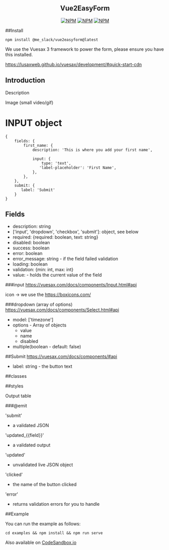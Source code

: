 <h2 align="center">Vue2EasyForm</h2>

<p align="center">
<a href="https://www.npmjs.com/package/@me_slack/vue2easyform"><img src="https://img.shields.io/npm/v/@me_slack/vue2easyform" alt="NPM"></a>
<a href="https://npmcharts.com/compare/@me_slack/vue2easyform?minimal=true"><img src="https://img.shields.io/npm/dt/@me_slack/vue2easyform" alt="NPM"></a>
<a href="https://www.npmjs.com/package/@me_slack/vue2easyform"><img src="https://img.shields.io/npm/l/@me_slack/vue2easyform" alt="NPM"></a>
</p>


##Install

```shell
npm install @me_slack/vue2easyform@latest
```
We use the Vuesax 3 framework to power the form, please ensure you have this installed.

https://lusaxweb.github.io/vuesax/development/#quick-start-cdn

## Introduction


Description

Image (small video/gif)


# INPUT object

```json5
{
    fields: {
        first_name: {
            description: 'This is where you add your first name',
            
            input: {
                type: 'text',
               'label-placeholder': 'First Name',
            },
        },
    },
    submit: {
       label: 'Submit'
    }
}
```
## Fields
- description: string
- ['input', 'dropdown', 'checkbox', 'submit']: object, see below
- required: {required: boolean, text: string}
- disabled: boolean
- success: boolean
- error: boolean
- error_message: string - if the field failed validation
- loading: boolean
- validation: {min: int, max: int}
- value: <mixed> - holds the current value of the field

###input
https://vuesax.com/docs/components/Input.html#api

icon -> we use the https://boxicons.com/

###dropdown (array of options)
https://vuesax.com/docs/components/Select.html#api
 - model: ['timezone']
 - options - Array of objects
   - value 
   - name
   - disabled
 - multiple(boolean - default: false)


##Submit
https://vuesax.com/docs/components/#api
- label: string - the button text 


##classes

##styles


Output table

###@emit

'submit'
- a validated JSON

'updated_{{field}}'
- a validated output

'updated'
- unvalidated live JSON object

'clicked'
- the name of the button clicked

'error'
- returns validation errors for you to handle

##Example

You can run the example as follows:

```shell
cd examples && npm install && npm run serve
```

Also available on [CodeSandbox.io](https://codesandbox.io/s/dazzling-mountain-lhhwu)
